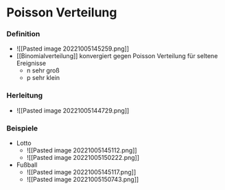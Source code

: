 # Poisson Verteilung
### Definition
+ ![[Pasted image 20221005145259.png]]
+ [[Binomialverteilung]] konvergiert gegen Poisson Verteilung für seltene Ereignisse
	+ n sehr groß
	+ p sehr klein

### Herleitung
+ ![[Pasted image 20221005144729.png]]

 
### Beispiele
+ Lotto
	+ ![[Pasted image 20221005145112.png]]
	+ ![[Pasted image 20221005150222.png]]
+ Fußball
	+ ![[Pasted image 20221005145117.png]]
	+ ![[Pasted image 20221005150743.png]]